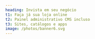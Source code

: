 ```yaml
---
heading: Invista em seu negócio
t1: Faça já sua loja online
t2: Painel administrativo CMS incluso
t3: Sites, catálogos e apps
image: /photos/banner6.svg
---
```

